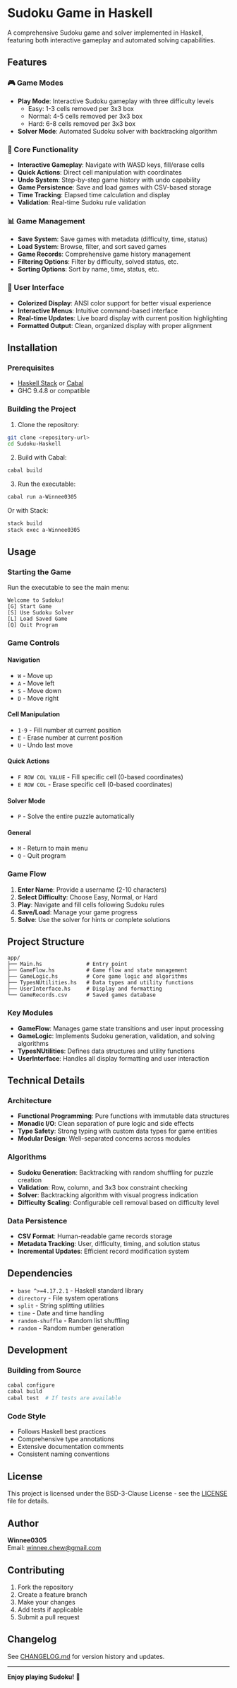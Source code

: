 # Sudoku Game in Haskell

A comprehensive Sudoku game and solver implemented in Haskell, featuring both interactive gameplay and automated solving capabilities.

## Features

### 🎮 Game Modes

- **Play Mode**: Interactive Sudoku gameplay with three difficulty levels
  - Easy: 1-3 cells removed per 3x3 box
  - Normal: 4-5 cells removed per 3x3 box
  - Hard: 6-8 cells removed per 3x3 box
- **Solver Mode**: Automated Sudoku solver with backtracking algorithm

### 🎯 Core Functionality

- **Interactive Gameplay**: Navigate with WASD keys, fill/erase cells
- **Quick Actions**: Direct cell manipulation with coordinates
- **Undo System**: Step-by-step game history with undo capability
- **Game Persistence**: Save and load games with CSV-based storage
- **Time Tracking**: Elapsed time calculation and display
- **Validation**: Real-time Sudoku rule validation

### 📊 Game Management

- **Save System**: Save games with metadata (difficulty, time, status)
- **Load System**: Browse, filter, and sort saved games
- **Game Records**: Comprehensive game history management
- **Filtering Options**: Filter by difficulty, solved status, etc.
- **Sorting Options**: Sort by name, time, status, etc.

### 🎨 User Interface

- **Colorized Display**: ANSI color support for better visual experience
- **Interactive Menus**: Intuitive command-based interface
- **Real-time Updates**: Live board display with current position highlighting
- **Formatted Output**: Clean, organized display with proper alignment

## Installation

### Prerequisites

- [Haskell Stack](https://docs.haskellstack.org/en/stable/README/) or [Cabal](https://www.haskell.org/cabal/)
- GHC 9.4.8 or compatible

### Building the Project

1. Clone the repository:

```bash
git clone <repository-url>
cd Sudoku-Haskell
```

2. Build with Cabal:

```bash
cabal build
```

3. Run the executable:

```bash
cabal run a-Winnee0305
```

Or with Stack:

```bash
stack build
stack exec a-Winnee0305
```

## Usage

### Starting the Game

Run the executable to see the main menu:

```
Welcome to Sudoku!
[G] Start Game
[S] Use Sudoku Solver
[L] Load Saved Game
[Q] Quit Program
```

### Game Controls

#### Navigation

- `W` - Move up
- `A` - Move left
- `S` - Move down
- `D` - Move right

#### Cell Manipulation

- `1-9` - Fill number at current position
- `E` - Erase number at current position
- `U` - Undo last move

#### Quick Actions

- `F ROW COL VALUE` - Fill specific cell (0-based coordinates)
- `E ROW COL` - Erase specific cell (0-based coordinates)

#### Solver Mode

- `P` - Solve the entire puzzle automatically

#### General

- `M` - Return to main menu
- `Q` - Quit program

### Game Flow

1. **Enter Name**: Provide a username (2-10 characters)
2. **Select Difficulty**: Choose Easy, Normal, or Hard
3. **Play**: Navigate and fill cells following Sudoku rules
4. **Save/Load**: Manage your game progress
5. **Solve**: Use the solver for hints or complete solutions

## Project Structure

```
app/
├── Main.hs              # Entry point
├── GameFlow.hs          # Game flow and state management
├── GameLogic.hs         # Core game logic and algorithms
├── TypesNUtilities.hs   # Data types and utility functions
├── UserInterface.hs     # Display and formatting
└── GameRecords.csv      # Saved games database
```

### Key Modules

- **GameFlow**: Manages game state transitions and user input processing
- **GameLogic**: Implements Sudoku generation, validation, and solving algorithms
- **TypesNUtilities**: Defines data structures and utility functions
- **UserInterface**: Handles all display formatting and user interaction

## Technical Details

### Architecture

- **Functional Programming**: Pure functions with immutable data structures
- **Monadic I/O**: Clean separation of pure logic and side effects
- **Type Safety**: Strong typing with custom data types for game entities
- **Modular Design**: Well-separated concerns across modules

### Algorithms

- **Sudoku Generation**: Backtracking with random shuffling for puzzle creation
- **Validation**: Row, column, and 3x3 box constraint checking
- **Solver**: Backtracking algorithm with visual progress indication
- **Difficulty Scaling**: Configurable cell removal based on difficulty level

### Data Persistence

- **CSV Format**: Human-readable game records storage
- **Metadata Tracking**: User, difficulty, timing, and solution status
- **Incremental Updates**: Efficient record modification system

## Dependencies

- `base ^>=4.17.2.1` - Haskell standard library
- `directory` - File system operations
- `split` - String splitting utilities
- `time` - Date and time handling
- `random-shuffle` - Random list shuffling
- `random` - Random number generation

## Development

### Building from Source

```bash
cabal configure
cabal build
cabal test  # If tests are available
```

### Code Style

- Follows Haskell best practices
- Comprehensive type annotations
- Extensive documentation comments
- Consistent naming conventions

## License

This project is licensed under the BSD-3-Clause License - see the [LICENSE](LICENSE) file for details.

## Author

**Winnee0305**  
Email: winnee.chew@gmail.com

## Contributing

1. Fork the repository
2. Create a feature branch
3. Make your changes
4. Add tests if applicable
5. Submit a pull request

## Changelog

See [CHANGELOG.md](CHANGELOG.md) for version history and updates.

---

**Enjoy playing Sudoku!** 🧩
